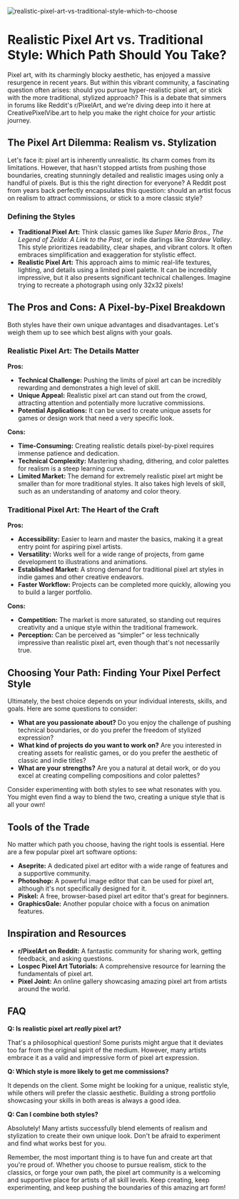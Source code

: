 ![realistic-pixel-art-vs-traditional-style-which-to-choose](https://images.pexels.com/photos/10194332/pexels-photo-10194332.jpeg?auto=compress&cs=tinysrgb&fit=crop&h=627&w=1200)

# Realistic Pixel Art vs. Traditional Style: Which Path Should You Take?

Pixel art, with its charmingly blocky aesthetic, has enjoyed a massive resurgence in recent years. But within this vibrant community, a fascinating question often arises: should you pursue hyper-realistic pixel art, or stick with the more traditional, stylized approach? This is a debate that simmers in forums like Reddit's r/PixelArt, and we're diving deep into it here at CreativePixelVibe.art to help you make the right choice for *your* artistic journey.

## The Pixel Art Dilemma: Realism vs. Stylization

Let's face it: pixel art is inherently unrealistic. Its charm comes from its limitations. However, that hasn't stopped artists from pushing those boundaries, creating stunningly detailed and realistic images using only a handful of pixels. But is this the right direction for everyone? A Reddit post from years back perfectly encapsulates this question: should an artist focus on realism to attract commissions, or stick to a more classic style?

### Defining the Styles

*   **Traditional Pixel Art:** Think classic games like *Super Mario Bros.*, *The Legend of Zelda: A Link to the Past*, or indie darlings like *Stardew Valley*. This style prioritizes readability, clear shapes, and vibrant colors. It often embraces simplification and exaggeration for stylistic effect.
*   **Realistic Pixel Art:** This approach aims to mimic real-life textures, lighting, and details using a limited pixel palette. It can be incredibly impressive, but it also presents significant technical challenges. Imagine trying to recreate a photograph using only 32x32 pixels!

## The Pros and Cons: A Pixel-by-Pixel Breakdown

Both styles have their own unique advantages and disadvantages. Let's weigh them up to see which best aligns with your goals.

### Realistic Pixel Art: The Details Matter

**Pros:**

*   **Technical Challenge:** Pushing the limits of pixel art can be incredibly rewarding and demonstrates a high level of skill.
*   **Unique Appeal:** Realistic pixel art can stand out from the crowd, attracting attention and potentially more lucrative commissions.
*   **Potential Applications:** It can be used to create unique assets for games or design work that need a very specific look.

**Cons:**

*   **Time-Consuming:** Creating realistic details pixel-by-pixel requires immense patience and dedication.
*   **Technical Complexity:** Mastering shading, dithering, and color palettes for realism is a steep learning curve.
*   **Limited Market:** The demand for extremely realistic pixel art might be smaller than for more traditional styles. It also takes high levels of skill, such as an understanding of anatomy and color theory.

### Traditional Pixel Art: The Heart of the Craft

**Pros:**

*   **Accessibility:** Easier to learn and master the basics, making it a great entry point for aspiring pixel artists.
*   **Versatility:** Works well for a wide range of projects, from game development to illustrations and animations.
*   **Established Market:** A strong demand for traditional pixel art styles in indie games and other creative endeavors.
*   **Faster Workflow:** Projects can be completed more quickly, allowing you to build a larger portfolio.

**Cons:**

*   **Competition:** The market is more saturated, so standing out requires creativity and a unique style within the traditional framework.
*   **Perception:** Can be perceived as “simpler” or less technically impressive than realistic pixel art, even though that's not necessarily true.

## Choosing Your Path: Finding Your Pixel Perfect Style

Ultimately, the best choice depends on your individual interests, skills, and goals. Here are some questions to consider:

*   **What are you passionate about?** Do you enjoy the challenge of pushing technical boundaries, or do you prefer the freedom of stylized expression?
*   **What kind of projects do you want to work on?** Are you interested in creating assets for realistic games, or do you prefer the aesthetic of classic and indie titles?
*   **What are your strengths?** Are you a natural at detail work, or do you excel at creating compelling compositions and color palettes?

Consider experimenting with both styles to see what resonates with you. You might even find a way to blend the two, creating a unique style that is all your own!

## Tools of the Trade

No matter which path you choose, having the right tools is essential. Here are a few popular pixel art software options:

*   **Aseprite:** A dedicated pixel art editor with a wide range of features and a supportive community.
*   **Photoshop:** A powerful image editor that can be used for pixel art, although it's not specifically designed for it.
*   **Piskel:** A free, browser-based pixel art editor that's great for beginners.
*   **GraphicsGale:** Another popular choice with a focus on animation features.

## Inspiration and Resources

*   **r/PixelArt on Reddit:** A fantastic community for sharing work, getting feedback, and asking questions.
*   **Lospec Pixel Art Tutorials:** A comprehensive resource for learning the fundamentals of pixel art.
*   **Pixel Joint:** An online gallery showcasing amazing pixel art from artists around the world.

## FAQ

**Q: Is realistic pixel art *really* pixel art?**

That's a philosophical question! Some purists might argue that it deviates too far from the original spirit of the medium. However, many artists embrace it as a valid and impressive form of pixel art expression.

**Q: Which style is more likely to get me commissions?**

It depends on the client. Some might be looking for a unique, realistic style, while others will prefer the classic aesthetic. Building a strong portfolio showcasing your skills in both areas is always a good idea.

**Q: Can I combine both styles?**

Absolutely! Many artists successfully blend elements of realism and stylization to create their own unique look. Don't be afraid to experiment and find what works best for you.

Remember, the most important thing is to have fun and create art that you're proud of. Whether you choose to pursue realism, stick to the classics, or forge your own path, the pixel art community is a welcoming and supportive place for artists of all skill levels. Keep creating, keep experimenting, and keep pushing the boundaries of this amazing art form!
